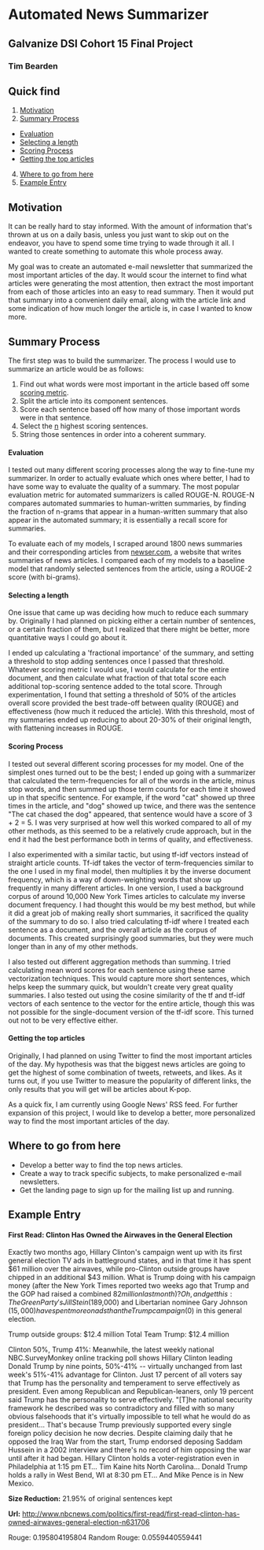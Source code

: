 # Automated News Summarizer
## Galvanize DSI Cohort 15 Final Project
### Tim Bearden

## Quick find
1. [Motivation](#motivation)
2. [Summary Process](#summary-process)
  - [Evaluation](#evaluation)
  - [Selecting a length](#selecting-a-length)
  - [Scoring Process](#scoring-process)
  - [Getting the top articles](#getting-the-top-articles)
4. [Where to go from here](#where-to-go-from-here)
3. [Example Entry](#example-entry)

## Motivation
It can be really hard to stay informed. With the amount of information that's thrown at us on a daily basis, unless you just want to skip out on the endeavor, you have to spend some time trying to wade through it all. I wanted to create something to automate this whole process away.

My goal was to create an automated e-mail newsletter that summarized the most important articles of the day. It would scour the internet to find what articles were generating the most attention, then extract the most important from each of those articles into an easy to read summary. Then it would put that summary into a convenient daily email, along with the article link and some indication of how much longer the article is, in case I wanted to know more.

## Summary Process
The first step was to build the summarizer. The process I would use to summarize an article would be as follows:

1. Find out what words were most important in the article based off some [scoring metric](#scoring-process).
2. Split the article into its component sentences.
3. Score each sentence based off how many of those important words were in that sentence.
4. Select the [n](#selecting-length) highest scoring sentences.
5. String those sentences in order into a coherent summary.

#### Evaluation
I tested out many different scoring processes along the way to fine-tune my summarizer. In order to actually evaluate which ones where better, I had to have some way to evaluate the quality of a summary. The most popular evaluation metric for automated summarizers is called ROUGE-N. ROUGE-N compares automated summaries to human-written summaries, by finding the fraction of n-grams that appear in a human-written summary that also appear in the automated summary; it is essentially a recall score for summaries.

To evaluate each of my models, I scraped around 1800 news summaries and their corresponding articles from [newser.com](#https://newser.com), a website that writes summaries of news articles. I compared each of my models to a baseline model that randomly selected sentences from the article, using a ROUGE-2 score (with bi-grams).

#### Selecting a length
One issue that came up was deciding how much to reduce each summary by. Originally I had planned on picking either a certain number of sentences, or a certain fraction of them, but I realized that there might be better, more quantitative ways I could go about it.

I ended up calculating a 'fractional importance' of the summary, and setting a threshold to stop adding sentences once I passed that threshold. Whatever scoring metric I would use, I would calculate for the entire document, and then calculate what fraction of that total score each additional top-scoring sentence added to the total score. Through experimentation, I found that setting a threshold of 50% of the articles overall score provided the best trade-off between quality (ROUGE) and effectiveness (how much it reduced the article). With this threshold, most of my summaries ended up reducing to about 20-30% of their original length, with flattening increases in ROUGE.

#### Scoring Process
I tested out several different scoring processes for my model. One of the simplest ones turned out to be the best; I ended up going with a summarizer that calculated the term-frequencies for all of the words in the article, minus stop words, and then summed up those term counts for each time it showed up in that specific sentence. For example, if the word "cat" showed up three times in the article, and "dog" showed up twice, and there was the sentence "The cat chased the dog" appeared, that sentence would have a score of 3 + 2 = 5. I was very surprised at how well this worked compared to all of my other methods, as this seemed to be a relatively crude approach, but in the end it had the best performance both in terms of quality, and effectiveness.

I also experimented with a similar tactic, but using tf-idf vectors instead of straight article counts. Tf-idf takes the vector of term-frequencies similar to the one I used in my final model, then multiplies it by the inverse document frequency, which is a way of down-weighting words that show up frequently in many different articles. In one version, I used a background corpus of around 10,000 New York Times articles to calculate my inverse document frequency. I had thought this would be my best method, but while it did a great job of making really short summaries, it sacrificed the quality of the summary to do so. I also tried calculating tf-idf where I treated each sentence as a document, and the overall article as the corpus of documents. This created surprisingly good summaries, but they were much longer than in any of my other methods.

I also tested out different aggregation methods than summing. I tried calculating mean word scores for each sentence using these same vectorization techniques. This would capture more short sentences, which helps keep the summary quick, but wouldn't create very great quality summaries. I also tested out using the cosine similarity of the tf and tf-idf vectors of each sentence to the vector for the entire article, though this was not possible for the single-document version of the tf-idf score. This turned out not to be very effective either.

#### Getting the top articles
Originally, I had planned on using Twitter to find the most important articles of the day. My hypothesis was that the biggest news articles are going to get the highest of some combination of tweets, retweets, and likes. As it turns out, if you use Twitter to measure the popularity of different links, the only results that you will get will be articles about K-pop.

As a quick fix, I am currently using Google News' RSS feed. For further expansion of this project, I would like to develop a better, more personalized way to find the most important articles of the day.  

## Where to go from here
- Develop a better way to find the top news articles.
- Create a way to track specific subjects, to make personalized e-mail newsletters.
- Get the landing page to sign up for the mailing list up and running.

## Example Entry
#### First Read: Clinton Has Owned the Airwaves in the General Election
Exactly two months ago, Hillary Clinton's campaign went up with its first general election TV ads in battleground states, and in that time it has spent $61 million over the airwaves, while pro-Clinton outside groups have chipped in an additional $43 million. What is Trump doing with his campaign money (after the New York Times reported two weeks ago that Trump and the GOP had raised a combined $82 million last month)? Oh, and get this: The Green Party's Jill Stein ($189,000) and Libertarian nominee Gary Johnson ($15,000) have spent more on ads than the Trump campaign ($0) in this general election.

Trump outside groups: $12.4 million
Total Team Trump: $12.4 million

Clinton 50%, Trump 41%: Meanwhile, the latest weekly national NBC.SurveyMonkey online tracking poll shows Hillary Clinton leading Donald Trump by nine points, 50%-41% -- virtually unchanged from last week's 51%-41% advantage for Clinton. Just 17 percent of all voters say that Trump has the personality and temperament to serve effectively as president. Even among Republican and Republican-leaners, only 19 percent said Trump has the personality to serve effectively. "[T]he national security framework he described was so contradictory and filled with so many obvious falsehoods that it's virtually impossible to tell what he would do as president… That's because Trump previously supported every single foreign policy decision he now decries. Despite claiming daily that he opposed the Iraq War from the start, Trump endorsed deposing Saddam Hussein in a 2002 interview and there's no record of him opposing the war until after it had began. Hillary Clinton holds a voter-registration even in Philadelphia at 1:15 pm ET… Tim Kaine hits North Carolina… Donald Trump holds a rally in West Bend, WI at 8:30 pm ET… And Mike Pence is in New Mexico.

**Size Reduction:** 21.95% of original sentences kept

**Url:** http://www.nbcnews.com/politics/first-read/first-read-clinton-has-owned-airwaves-general-election-n631706

Rouge:  0.195804195804
Random Rouge:  0.0559440559441
